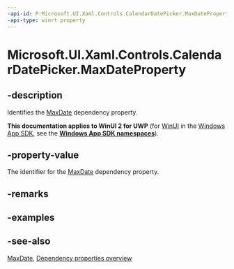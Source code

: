 ```yaml
---
-api-id: P:Microsoft.UI.Xaml.Controls.CalendarDatePicker.MaxDateProperty
-api-type: winrt property
---
```


<!-- Property syntax
public Windows.UI.Xaml.DependencyProperty MaxDateProperty { get; }
-->

# Microsoft.UI.Xaml.Controls.CalendarDatePicker.MaxDateProperty

## -description
Identifies the [MaxDate](calendardatepicker_maxdate.md) dependency property.

**This documentation applies to WinUI 2 for UWP** (for [WinUI](/windows/apps/winui/winui3/) in the [Windows App SDK](/windows/apps/windows-app-sdk/), see the **[Windows App SDK namespaces](/windows/windows-app-sdk/api/winrt/)**).

## -property-value
The identifier for the [MaxDate](calendardatepicker_maxdate.md) dependency property.

## -remarks

## -examples

## -see-also
[MaxDate](calendardatepicker_maxdate.md), [Dependency properties overview](/windows/uwp/xaml-platform/dependency-properties-overview)
